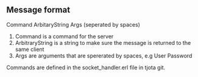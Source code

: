 Message format
----
Command ArbitaryString Args (seperated by spaces)

1. Command is a command for the server
2. ArbitraryString is a string to make sure the message is returned to the same client
3. Args are arguments that are spererated by spaces, e.g User Password


Commands are defined in the socket_handler.erl file in tjota git.
